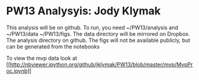 # PW13 Analysyis: Jody Klymak

This analysis will be on github. To run, you need ~/PW13/analysis and ~/PW13/data ~/PW13/figs. The data directory will be mirrored on Dropbox. The analysis directory on github. The figs will not be available publicly, but can be generated from the notebooks

To view the mvp data look at [[http://nbviewer.ipython.org/github/jklymak/PW13/blob/master/mvp/MvpProc.ipynb]]
